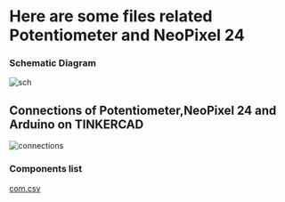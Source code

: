 # Here are some files related Potentiometer and NeoPixel 24
### Schematic Diagram
![sch](https://user-images.githubusercontent.com/72257400/148576409-581e12bf-1cda-4e54-ad8e-9c34c32f0414.png)

## Connections of Potentiometer,NeoPixel 24 and Arduino on TINKERCAD
![connections](https://user-images.githubusercontent.com/72257400/148576466-d573cc87-a61d-4303-a4c7-2fd81c799997.png)
### Components list
[com.csv](https://github.com/yatharthagr7/Electronics/files/7830107/com.csv)

